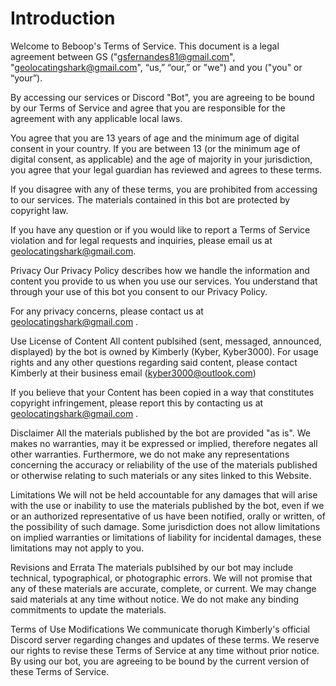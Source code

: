 # Introduction

Welcome to Beboop's Terms of Service. This document is a legal agreement between GS ("gsfernandes81@gmail.com", "geolocatingshark@gmail.com", “us,” “our,” or "we") and you ("you" or “your”).

By accessing our services or Discord "Bot", you are agreeing to be bound by our Terms of Service and agree that you are responsible for the agreement with any applicable local laws.

You agree that you are 13 years of age and the minimum age of digital consent in your country. If you are between 13 (or the minimum age of digital consent, as applicable) and the age of majority in your jurisdiction, you agree that your legal guardian has reviewed and agrees to these terms.

If you disagree with any of these terms, you are prohibited from accessing to our services. The materials contained in this bot are protected by copyright law.

If you have any question or if you would like to report a Terms of Service violation and for legal requests and inquiries, please email us at geolocatingshark@gmail.com.

Privacy
Our Privacy Policy describes how we handle the information and content you provide to us when you use our services. You understand that through your use of this bot you consent to our Privacy Policy.

For any privacy concerns, please contact us at geolocatingshark@gmail.com .

Use License of Content
All content publsihed (sent, messaged, announced, displayed) by the bot is owned by Kimberly (Kyber, Kyber3000). For usage rights and any other questions regarding said content, please contact Kimberly at their business email (kyber3000@outlook.com) 

If you believe that your Content has been copied in a way that constitutes copyright infringement, please report this by contacting us at geolocatingshark@gmail.com .

Disclaimer
All the materials published by the bot are provided "as is". We makes no warranties, may it be expressed or implied, therefore negates all other warranties. Furthermore, we do not make any representations concerning the accuracy or reliability of the use of the materials published or otherwise relating to such materials or any sites linked to this Website.

Limitations
We will not be held accountable for any damages that will arise with the use or inability to use the materials published by the bot, even if we or an authorized representative of us have been notified, orally or written, of the possibility of such damage. Some jurisdiction does not allow limitations on implied warranties or limitations of liability for incidental damages, these limitations may not apply to you.

Revisions and Errata
The materials publsihed by our bot may include technical, typographical, or photographic errors. We will not promise that any of these materials are accurate, complete, or current. We may change said materials at any time without notice. We do not make any binding commitments to update the materials.

Terms of Use Modifications
We communicate thorugh Kimberly's official Discord server regarding changes and updates of these terms. We reserve our rights to revise these Terms of Service at any time without prior notice. By using our bot, you are agreeing to be bound by the current version of these Terms of Service.
